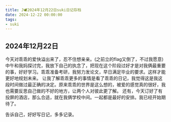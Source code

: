 ```yaml
---
title: J🕊️2024年12月22日suki日记存档
date: 2024-12-22 00:00:00
tags: 
- suki
---
```


## 2024年12月22日
今天对乖乖的爱快溢出来了，忍不住想亲亲。(之前立的flag又倒了，不过我愿意)
中午和我妈探讨完，我放下自己的执念了，把现在这个阶段过好才是对我俩最重要的事，好好学习。乖乖准备考研，我努力发论文，早日满足毕业的要求。这样才能更好地规划未来。
让我了解乖乖更多的事情是看了乖乖的日记，我觉得这是我这段时间做过最正确的决定。原来乖乖的世界是这么想的，被爱的感觉真的很好，我也需要反思自己做的不好的地方，让两个人对彼此更了解。
还有，今天订好了有投屏的酒店，那么合适，就在我俩学校中间。一起都是最好的安排。我已经开始期待了。

告诉自己，好好写日记，多多记录。